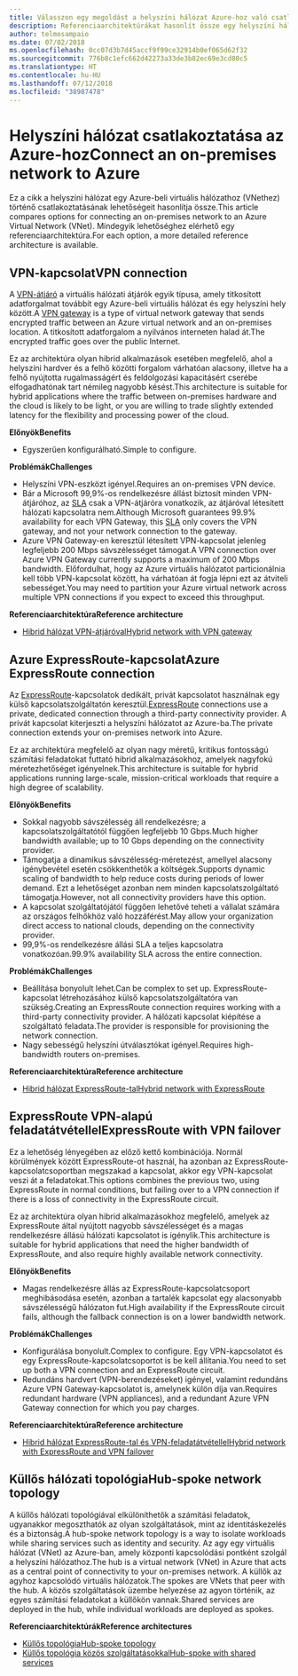 ```yaml
---
title: Válasszon egy megoldást a helyszíni hálózat Azure-hoz való csatlakoztatásához
description: Referenciaarchitektúrákat hasonlít össze egy helyszíni hálózat az Azure-hoz való csatlakoztatásához.
author: telmosampaio
ms.date: 07/02/2018
ms.openlocfilehash: 0cc07d3b7d45accf9f99ce32914b0ef065d62f32
ms.sourcegitcommit: 776b8c1efc662d42273a33de3b82ec69e3cd80c5
ms.translationtype: HT
ms.contentlocale: hu-HU
ms.lasthandoff: 07/12/2018
ms.locfileid: "38987478"
---
```

# <a name="connect-an-on-premises-network-to-azure"></a><span data-ttu-id="87ec0-103">Helyszíni hálózat csatlakoztatása az Azure-hoz</span><span class="sxs-lookup"><span data-stu-id="87ec0-103">Connect an on-premises network to Azure</span></span>

<span data-ttu-id="87ec0-104">Ez a cikk a helyszíni hálózat egy Azure-beli virtuális hálózathoz (VNethez) történő csatlakoztatásának lehetőségeit hasonlítja össze.</span><span class="sxs-lookup"><span data-stu-id="87ec0-104">This article compares options for connecting an on-premises network to an Azure Virtual Network (VNet).</span></span> <span data-ttu-id="87ec0-105">Mindegyik lehetőséghez elérhető egy referenciaarchitektúra.</span><span class="sxs-lookup"><span data-stu-id="87ec0-105">For each option, a more detailed reference architecture is available.</span></span>

## <a name="vpn-connection"></a><span data-ttu-id="87ec0-106">VPN-kapcsolat</span><span class="sxs-lookup"><span data-stu-id="87ec0-106">VPN connection</span></span>

<span data-ttu-id="87ec0-107">A [VPN-átjáró](/azure/vpn-gateway/vpn-gateway-about-vpngateways) a virtuális hálózati átjárók egyik típusa, amely titkosított adatforgalmat továbbít egy Azure-beli virtuális hálózat és egy helyszíni hely között.</span><span class="sxs-lookup"><span data-stu-id="87ec0-107">A [VPN gateway](/azure/vpn-gateway/vpn-gateway-about-vpngateways) is a type of virtual network gateway that sends encrypted traffic between an Azure virtual network and an on-premises location.</span></span> <span data-ttu-id="87ec0-108">A titkosított adatforgalom a nyilvános interneten halad át.</span><span class="sxs-lookup"><span data-stu-id="87ec0-108">The encrypted traffic goes over the public Internet.</span></span>

<span data-ttu-id="87ec0-109">Ez az architektúra olyan hibrid alkalmazások esetében megfelelő, ahol a helyszíni hardver és a felhő közötti forgalom várhatóan alacsony, illetve ha a felhő nyújtotta rugalmasságért és feldolgozási kapacitásért cserébe elfogadhatónak tart némileg nagyobb késést.</span><span class="sxs-lookup"><span data-stu-id="87ec0-109">This architecture is suitable for hybrid applications where the traffic between on-premises hardware and the cloud is likely to be light, or you are willing to trade slightly extended latency for the flexibility and processing power of the cloud.</span></span>

<span data-ttu-id="87ec0-110">**Előnyök**</span><span class="sxs-lookup"><span data-stu-id="87ec0-110">**Benefits**</span></span>

- <span data-ttu-id="87ec0-111">Egyszerűen konfigurálható.</span><span class="sxs-lookup"><span data-stu-id="87ec0-111">Simple to configure.</span></span>

<span data-ttu-id="87ec0-112">**Problémák**</span><span class="sxs-lookup"><span data-stu-id="87ec0-112">**Challenges**</span></span>

- <span data-ttu-id="87ec0-113">Helyszíni VPN-eszközt igényel.</span><span class="sxs-lookup"><span data-stu-id="87ec0-113">Requires an on-premises VPN device.</span></span>
- <span data-ttu-id="87ec0-114">Bár a Microsoft 99,9%-os rendelkezésre állást biztosít minden VPN-átjáróhoz, az [SLA](https://azure.microsoft.com/support/legal/sla/vpn-gateway/) csak a VPN-átjáróra vonatkozik, az átjáróval létesített hálózati kapcsolatra nem.</span><span class="sxs-lookup"><span data-stu-id="87ec0-114">Although Microsoft guarantees 99.9% availability for each VPN Gateway, this [SLA](https://azure.microsoft.com/support/legal/sla/vpn-gateway/) only covers the VPN gateway, and not your network connection to the gateway.</span></span>
- <span data-ttu-id="87ec0-115">Azure VPN Gateway-en keresztül létesített VPN-kapcsolat jelenleg legfeljebb 200 Mbps sávszélességet támogat.</span><span class="sxs-lookup"><span data-stu-id="87ec0-115">A VPN connection over Azure VPN Gateway currently supports a maximum of 200 Mbps bandwidth.</span></span> <span data-ttu-id="87ec0-116">Előfordulhat, hogy az Azure virtuális hálózatot particionálnia kell több VPN-kapcsolat között, ha várhatóan át fogja lépni ezt az átviteli sebességet.</span><span class="sxs-lookup"><span data-stu-id="87ec0-116">You may need to partition your Azure virtual network across multiple VPN connections if you expect to exceed this throughput.</span></span>

<span data-ttu-id="87ec0-117">**Referenciaarchitektúra**</span><span class="sxs-lookup"><span data-stu-id="87ec0-117">**Reference architecture**</span></span>

- [<span data-ttu-id="87ec0-118">Hibrid hálózat VPN-átjáróval</span><span class="sxs-lookup"><span data-stu-id="87ec0-118">Hybrid network with VPN gateway</span></span>](./vpn.md)

## <a name="azure-expressroute-connection"></a><span data-ttu-id="87ec0-119">Azure ExpressRoute-kapcsolat</span><span class="sxs-lookup"><span data-stu-id="87ec0-119">Azure ExpressRoute connection</span></span>

<span data-ttu-id="87ec0-120">Az [ExpressRoute](/azure/expressroute/)-kapcsolatok dedikált, privát kapcsolatot használnak egy külső kapcsolatszolgáltatón keresztül.</span><span class="sxs-lookup"><span data-stu-id="87ec0-120">[ExpressRoute](/azure/expressroute/) connections use a private, dedicated connection through a third-party connectivity provider.</span></span> <span data-ttu-id="87ec0-121">A privát kapcsolat kiterjeszti a helyszíni hálózatot az Azure-ba.</span><span class="sxs-lookup"><span data-stu-id="87ec0-121">The private connection extends your on-premises network into Azure.</span></span> 

<span data-ttu-id="87ec0-122">Ez az architektúra megfelelő az olyan nagy méretű, kritikus fontosságú számítási feladatokat futtató hibrid alkalmazásokhoz, amelyek nagyfokú méretezhetőséget igényelnek.</span><span class="sxs-lookup"><span data-stu-id="87ec0-122">This architecture is suitable for hybrid applications running large-scale, mission-critical workloads that require a high degree of scalability.</span></span> 

<span data-ttu-id="87ec0-123">**Előnyök**</span><span class="sxs-lookup"><span data-stu-id="87ec0-123">**Benefits**</span></span>

- <span data-ttu-id="87ec0-124">Sokkal nagyobb sávszélesség áll rendelkezésre; a kapcsolatszolgáltatótól függően legfeljebb 10 Gbps.</span><span class="sxs-lookup"><span data-stu-id="87ec0-124">Much higher bandwidth available; up to 10 Gbps depending on the connectivity provider.</span></span>
- <span data-ttu-id="87ec0-125">Támogatja a dinamikus sávszélesség-méretezést, amellyel alacsony igénybevétel esetén csökkenthetők a költségek.</span><span class="sxs-lookup"><span data-stu-id="87ec0-125">Supports dynamic scaling of bandwidth to help reduce costs during periods of lower demand.</span></span> <span data-ttu-id="87ec0-126">Ezt a lehetőséget azonban nem minden kapcsolatszolgáltató támogatja.</span><span class="sxs-lookup"><span data-stu-id="87ec0-126">However, not all connectivity providers have this option.</span></span>
- <span data-ttu-id="87ec0-127">A kapcsolat szolgáltatójától függően lehetővé teheti a vállalat számára az országos felhőkhöz való hozzáférést.</span><span class="sxs-lookup"><span data-stu-id="87ec0-127">May allow your organization direct access to national clouds, depending on the connectivity provider.</span></span>
- <span data-ttu-id="87ec0-128">99,9%-os rendelkezésre állási SLA a teljes kapcsolatra vonatkozóan.</span><span class="sxs-lookup"><span data-stu-id="87ec0-128">99.9% availability SLA across the entire connection.</span></span>

<span data-ttu-id="87ec0-129">**Problémák**</span><span class="sxs-lookup"><span data-stu-id="87ec0-129">**Challenges**</span></span>

- <span data-ttu-id="87ec0-130">Beállítása bonyolult lehet.</span><span class="sxs-lookup"><span data-stu-id="87ec0-130">Can be complex to set up.</span></span> <span data-ttu-id="87ec0-131">ExpressRoute-kapcsolat létrehozásához külső kapcsolatszolgáltatóra van szükség.</span><span class="sxs-lookup"><span data-stu-id="87ec0-131">Creating an ExpressRoute connection requires working with a third-party connectivity provider.</span></span> <span data-ttu-id="87ec0-132">A hálózati kapcsolat kiépítése a szolgáltató feladata.</span><span class="sxs-lookup"><span data-stu-id="87ec0-132">The provider is responsible for provisioning the network connection.</span></span>
- <span data-ttu-id="87ec0-133">Nagy sebességű helyszíni útválasztókat igényel.</span><span class="sxs-lookup"><span data-stu-id="87ec0-133">Requires high-bandwidth routers on-premises.</span></span>

<span data-ttu-id="87ec0-134">**Referenciaarchitektúra**</span><span class="sxs-lookup"><span data-stu-id="87ec0-134">**Reference architecture**</span></span>

- [<span data-ttu-id="87ec0-135">Hibrid hálózat ExpressRoute-tal</span><span class="sxs-lookup"><span data-stu-id="87ec0-135">Hybrid network with ExpressRoute</span></span>](./expressroute.md)

## <a name="expressroute-with-vpn-failover"></a><span data-ttu-id="87ec0-136">ExpressRoute VPN-alapú feladatátvétellel</span><span class="sxs-lookup"><span data-stu-id="87ec0-136">ExpressRoute with VPN failover</span></span>

<span data-ttu-id="87ec0-137">Ez a lehetőség lényegében az előző kettő kombinációja. Normál körülmények között ExpressRoute-ot használ, ha azonban az ExpressRoute-kapcsolatcsoportban megszakad a kapcsolat, akkor egy VPN-kapcsolat veszi át a feladatokat.</span><span class="sxs-lookup"><span data-stu-id="87ec0-137">This options combines the previous two, using ExpressRoute in normal conditions, but failing over to a VPN connection if there is a loss of connectivity in the ExpressRoute circuit.</span></span>

<span data-ttu-id="87ec0-138">Ez az architektúra olyan hibrid alkalmazásokhoz megfelelő, amelyek az ExpressRoute által nyújtott nagyobb sávszélességet és a magas rendelkezésre állású hálózati kapcsolatot is igénylik.</span><span class="sxs-lookup"><span data-stu-id="87ec0-138">This architecture is suitable for hybrid applications that need the higher bandwidth of ExpressRoute, and also require highly available network connectivity.</span></span> 

<span data-ttu-id="87ec0-139">**Előnyök**</span><span class="sxs-lookup"><span data-stu-id="87ec0-139">**Benefits**</span></span>

- <span data-ttu-id="87ec0-140">Magas rendelkezésre állás az ExpressRoute-kapcsolatcsoport meghibásodása esetén, azonban a tartalék kapcsolat egy alacsonyabb sávszélességű hálózaton fut.</span><span class="sxs-lookup"><span data-stu-id="87ec0-140">High availability if the ExpressRoute circuit fails, although the fallback connection is on a lower bandwidth network.</span></span>

<span data-ttu-id="87ec0-141">**Problémák**</span><span class="sxs-lookup"><span data-stu-id="87ec0-141">**Challenges**</span></span>

- <span data-ttu-id="87ec0-142">Konfigurálása bonyolult.</span><span class="sxs-lookup"><span data-stu-id="87ec0-142">Complex to configure.</span></span> <span data-ttu-id="87ec0-143">Egy VPN-kapcsolatot és egy ExpressRoute-kapcsolatcsoportot is be kell állítania.</span><span class="sxs-lookup"><span data-stu-id="87ec0-143">You need to set up both a VPN connection and an ExpressRoute circuit.</span></span>
- <span data-ttu-id="87ec0-144">Redundáns hardvert (VPN-berendezéseket) igényel, valamint redundáns Azure VPN Gateway-kapcsolatot is, amelynek külön díja van.</span><span class="sxs-lookup"><span data-stu-id="87ec0-144">Requires redundant hardware (VPN appliances), and a redundant Azure VPN Gateway connection for which you pay charges.</span></span>

<span data-ttu-id="87ec0-145">**Referenciaarchitektúra**</span><span class="sxs-lookup"><span data-stu-id="87ec0-145">**Reference architecture**</span></span>

- [<span data-ttu-id="87ec0-146">Hibrid hálózat ExpressRoute-tal és VPN-feladatátvétellel</span><span class="sxs-lookup"><span data-stu-id="87ec0-146">Hybrid network with ExpressRoute and VPN failover</span></span>](./expressroute-vpn-failover.md)


## <a name="hub-spoke-network-topology"></a><span data-ttu-id="87ec0-147">Küllős hálózati topológia</span><span class="sxs-lookup"><span data-stu-id="87ec0-147">Hub-spoke network topology</span></span>

<span data-ttu-id="87ec0-148">A küllős hálózati topológiával elkülöníthetők a számítási feladatok, ugyanakkor megoszthatók az olyan szolgáltatások, mint az identitáskezelés és a biztonság.</span><span class="sxs-lookup"><span data-stu-id="87ec0-148">A hub-spoke network topology is a way to isolate workloads while sharing services such as identity and security.</span></span> <span data-ttu-id="87ec0-149">Az agy egy virtuális hálózat (VNet) az Azure-ban, amely központi kapcsolódási pontként szolgál a helyszíni hálózathoz.</span><span class="sxs-lookup"><span data-stu-id="87ec0-149">The hub is a virtual network (VNet) in Azure that acts as a central point of connectivity to your on-premises network.</span></span> <span data-ttu-id="87ec0-150">A küllők az agyhoz kapcsolódó virtuális hálózatok.</span><span class="sxs-lookup"><span data-stu-id="87ec0-150">The spokes are VNets that peer with the hub.</span></span> <span data-ttu-id="87ec0-151">A közös szolgáltatások üzembe helyezése az agyon történik, az egyes számítási feladatokat a küllőkön vannak.</span><span class="sxs-lookup"><span data-stu-id="87ec0-151">Shared services are deployed in the hub, while individual workloads are deployed as spokes.</span></span>


<span data-ttu-id="87ec0-152">**Referenciaarchitektúrák**</span><span class="sxs-lookup"><span data-stu-id="87ec0-152">**Reference architectures**</span></span>

- [<span data-ttu-id="87ec0-153">Küllős topológia</span><span class="sxs-lookup"><span data-stu-id="87ec0-153">Hub-spoke topology</span></span>](./hub-spoke.md)
- [<span data-ttu-id="87ec0-154">Küllős topológia közös szolgáltatásokkal</span><span class="sxs-lookup"><span data-stu-id="87ec0-154">Hub-spoke with shared services</span></span>](./shared-services.md)
